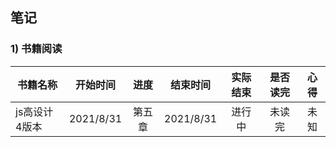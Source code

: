 
## 笔记
### 1) 书籍阅读

|书籍名称          |开始时间   |进度   |结束时间         |实际结束 |是否读完 |心得|
| -------------|:--------------:|:--------------:|:--------------:|:--------------:|:--------------:|:--------------:|
|js高设计4版本|2021/8/31|第五章|2021/8/31|进行中|未读完|未知|


